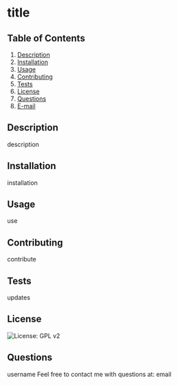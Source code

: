 # title

## Table of Contents
  1. [Description](#description) 
  2. [Installation](#installation)
  3. [Usage](#usage)  
  4. [Contributing](#contributing)
  5. [Tests](#tests)
  6. [License](#license)
  7. [Questions](#questions)
  8. [E-mail](#e-mail)

## Description
description 

## Installation
installation

## Usage
use

## Contributing
contribute

## Tests
updates

## License
![License: GPL v2](https://img.shields.io/badge/License-GPL%20v2-blue.svg)

## Questions
username
Feel free to contact me with questions at: email